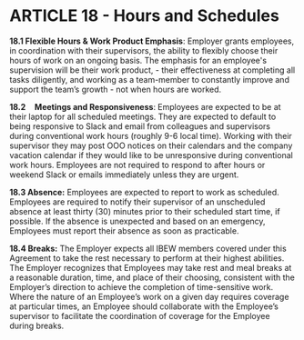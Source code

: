 # **ARTICLE 18 \- Hours and Schedules** 

	  
**18.1	Flexible Hours & Work Product Emphasis**: Employer grants employees, in coordination with their supervisors, the ability to flexibly choose their hours of work on an ongoing basis. The emphasis for an employee's supervision will be their work product, \- their effectiveness at completing all tasks diligently, and working as a team-member to constantly improve and support the team’s growth \- not when hours are worked.

**18.2**    **Meetings and Responsiveness**: Employees are expected to be at their laptop for all scheduled meetings. They are expected to default to being responsive to Slack and email from colleagues and supervisors during conventional work hours (roughly 9-6 local time). Working with their supervisor they may post OOO notices on their calendars and the company vacation calendar if they would like to be unresponsive during conventional work hours. Employees are not required to respond to after hours or weekend Slack or emails immediately unless they are urgent. 

**18.3	Absence:** Employees are expected to report to work as scheduled. Employees are required to notify their supervisor of an unscheduled absence at least thirty (30) minutes prior to their scheduled start time, if possible. If the absence is unexpected and based on an emergency, Employees must report their absence as soon as practicable.

**18.4	Breaks:** The Employer expects all IBEW members covered under this Agreement to take the rest necessary to perform at their highest abilities. The Employer recognizes that Employees may take rest and meal breaks at a reasonable duration, time, and place of their choosing, consistent with the Employer’s direction to achieve the completion of time-sensitive work. Where the nature of an Employee’s work on a given day requires coverage at particular times, an Employee should collaborate with the Employee’s supervisor to facilitate the coordination of coverage for the Employee during breaks.